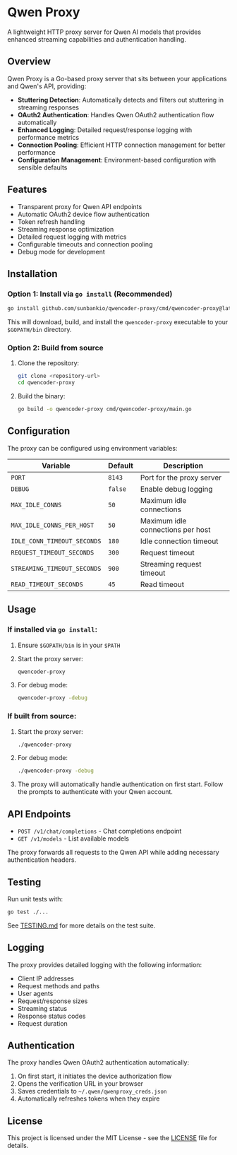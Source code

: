 # Qwen Proxy

A lightweight HTTP proxy server for Qwen AI models that provides enhanced streaming capabilities and authentication handling.

## Overview

Qwen Proxy is a Go-based proxy server that sits between your applications and Qwen's API, providing:

- **Stuttering Detection**: Automatically detects and filters out stuttering in streaming responses
- **OAuth2 Authentication**: Handles Qwen OAuth2 authentication flow automatically
- **Enhanced Logging**: Detailed request/response logging with performance metrics
- **Connection Pooling**: Efficient HTTP connection management for better performance
- **Configuration Management**: Environment-based configuration with sensible defaults

## Features

- Transparent proxy for Qwen API endpoints
- Automatic OAuth2 device flow authentication
- Token refresh handling
- Streaming response optimization
- Detailed request logging with metrics
- Configurable timeouts and connection pooling
- Debug mode for development

## Installation

### Option 1: Install via `go install` (Recommended)

```bash
go install github.com/sunbankio/qwencoder-proxy/cmd/qwencoder-proxy@latest
```

This will download, build, and install the `qwencoder-proxy` executable to your `$GOPATH/bin` directory.

### Option 2: Build from source

1. Clone the repository:
   ```bash
   git clone <repository-url>
   cd qwencoder-proxy
   ```

2. Build the binary:
   ```bash
   go build -o qwencoder-proxy cmd/qwencoder-proxy/main.go
   ```

## Configuration

The proxy can be configured using environment variables:

| Variable | Default | Description |
|----------|---------|-------------|
| `PORT` | `8143` | Port for the proxy server |
| `DEBUG` | `false` | Enable debug logging |
| `MAX_IDLE_CONNS` | `50` | Maximum idle connections |
| `MAX_IDLE_CONNS_PER_HOST` | `50` | Maximum idle connections per host |
| `IDLE_CONN_TIMEOUT_SECONDS` | `180` | Idle connection timeout |
| `REQUEST_TIMEOUT_SECONDS` | `300` | Request timeout |
| `STREAMING_TIMEOUT_SECONDS` | `900` | Streaming request timeout |
| `READ_TIMEOUT_SECONDS` | `45` | Read timeout |

## Usage

### If installed via `go install`:
1. Ensure `$GOPATH/bin` is in your `$PATH`
2. Start the proxy server:
   ```bash
   qwencoder-proxy
   ```

3. For debug mode:
   ```bash
   qwencoder-proxy -debug
   ```

### If built from source:
1. Start the proxy server:
   ```bash
   ./qwencoder-proxy
   ```

2. For debug mode:
   ```bash
   ./qwencoder-proxy -debug
   ```

3. The proxy will automatically handle authentication on first start. Follow the prompts to authenticate with your Qwen account.

## API Endpoints

- `POST /v1/chat/completions` - Chat completions endpoint
- `GET /v1/models` - List available models

The proxy forwards all requests to the Qwen API while adding necessary authentication headers.

## Testing

Run unit tests with:
```bash
go test ./...
```

See [TESTING.md](TESTING.md) for more details on the test suite.

## Logging

The proxy provides detailed logging with the following information:
- Client IP addresses
- Request methods and paths
- User agents
- Request/response sizes
- Streaming status
- Response status codes
- Request duration

## Authentication

The proxy handles Qwen OAuth2 authentication automatically:
1. On first start, it initiates the device authorization flow
2. Opens the verification URL in your browser
3. Saves credentials to `~/.qwen/qwenproxy_creds.json`
4. Automatically refreshes tokens when they expire

## License

This project is licensed under the MIT License - see the [LICENSE](LICENSE) file for details.